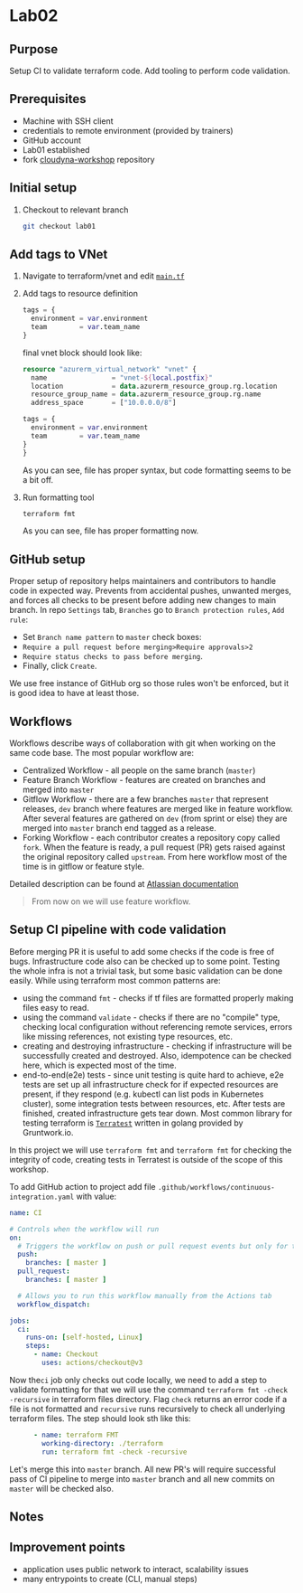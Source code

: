 # Lab02

## Purpose

Setup CI to validate terraform code.
Add tooling to perform code validation.

## Prerequisites

- Machine with SSH client
- credentials to remote environment (provided by trainers)
- GitHub account
- Lab01 established
- fork [cloudyna-workshop](https://github.com/VirtuslabCloudyna/cloudyna-workshop) repository

## Initial setup

1. Checkout to relevant branch
    ```bash
    git checkout lab01
    ```

## Add tags to VNet
1. Navigate to terraform/vnet and edit [`main.tf`](../infra/vnet/main.tf)
   
2. Add tags to resource definition
   
    ```terraform
    tags = {
      environment = var.environment
      team        = var.team_name
    }
    ```
  
    final vnet block should look like:
    
    ```terraform
    resource "azurerm_virtual_network" "vnet" {
      name                = "vnet-${local.postfix}"
      location            = data.azurerm_resource_group.rg.location
      resource_group_name = data.azurerm_resource_group.rg.name
      address_space       = ["10.0.0.0/8"]
    
    tags = {
      environment = var.environment
      team        = var.team_name
    }
    }
    ```
    As you can see, file has proper syntax, but code formatting seems to be a bit off.

3. Run formatting tool
    ```bash
    terraform fmt
    ```
    As you can see, file has proper formatting now.

## GitHub setup

Proper setup of repository helps maintainers and contributors to handle code in expected way.
Prevents from accidental pushes, unwanted merges, and forces all checks to be present before adding new changes to main branch.
In repo `Settings` tab, `Branches` go to `Branch protection rules`, `Add rule`:

- Set `Branch name pattern` to `master` check boxes:
- `Require a pull request before merging>Require approvals>2`
- `Require status checks to pass before merging`. 
- Finally, click `Create`.

We use free instance of GitHub org so those rules won't be enforced, but it is good idea to have at least those.

## Workflows

Workflows describe ways of collaboration with git when working on the same code base.
The most popular workflow are:

- Centralized Workflow - all people on the same branch (`master`)
- Feature Branch Workflow - features are created on branches and merged into `master`
- Gitflow Workflow - there are a few branches `master` that represent releases, `dev` branch where features are merged like in feature workflow.
  After several features are gathered on `dev` (from sprint or else) they are merged into `master` branch end tagged as a release.
- Forking Workflow - each contributor creates a repository copy called `fork`. When the feature is ready, a pull request (PR) gets raised against the original repository called `upstream`.
  From here workflow most of the time is in gitflow or feature style.

Detailed description can be found at [Atlassian documentation](https://www.atlassian.com/git/tutorials/comparing-workflows)

>From now on we will use feature workflow.

## Setup CI pipeline with code validation

Before merging PR it is useful to add some checks if the code is free of bugs. Infrastructure code also can be checked up to some point.
Testing the whole infra is not a trivial task, but some basic validation can be done easily.
While using terraform most common patterns are:
- using the command `fmt` - checks if tf files are formatted properly making files easy to read.
- using the command `validate` - checks if there are no "compile" type, checking local configuration without referencing remote services, errors like missing references, not existing type resources, etc.
- creating and destroying infrastructure - checking if infrastructure will be successfully created and destroyed. Also, idempotence can be checked here, which is expected most of the time.
- end-to-end(e2e) tests - since unit testing is quite hard to achieve, e2e tests are set up all infrastructure check for if expected resources are present, if they respond (e.g. kubectl can list pods in Kubernetes cluster), some integration tests between resources, etc. After tests are finished, created infrastructure gets tear down. Most common library for testing terraform is [`Terratest`](https://terratest.gruntwork.io/) written in golang provided by Gruntwork.io.

In this project we will use `terraform fmt` and `terraform fmt` for checking the integrity of code, creating tests in Terratest is outside of the scope of this workshop.

To add GitHub action to project add file `.github/workflows/continuous-integration.yaml` with value:
```yaml
name: CI

# Controls when the workflow will run
on:
  # Triggers the workflow on push or pull request events but only for the master branch
  push:
    branches: [ master ]
  pull_request:
    branches: [ master ]

  # Allows you to run this workflow manually from the Actions tab
  workflow_dispatch:

jobs:
  ci:
    runs-on: [self-hosted, Linux]
    steps:
      - name: Checkout
        uses: actions/checkout@v3
```
Now the`ci` job only checks out code locally, we need to add a step to validate formatting for that we will use the command `terraform fmt -check -recursive` in terraform files directory. Flag `check` returns an error code if a file is not formatted and `recursive` runs recursively to check all underlying terraform files.
The step should look sth like this:

```yaml
      - name: terraform FMT
        working-directory: ./terraform
        run: terraform fmt -check -recursive
```

Let's merge this into `master` branch. All new PR's will require successful pass of CI pipeline to merge into `master` branch and all new commits on `master` will be checked also.

## Notes

## Improvement points

- application uses public network to interact, scalability issues
- many entrypoints to create (CLI, manual steps)